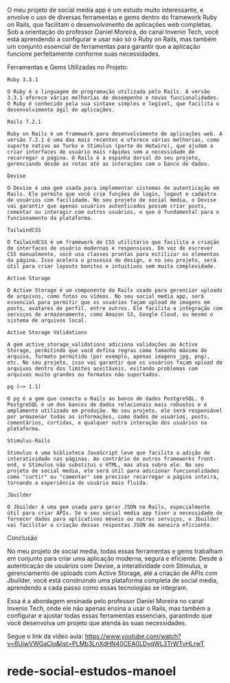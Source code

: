 O meu projeto de social media app é um estudo muito interessante, e envolve o uso de diversas ferramentas e gems dentro do framework Ruby on Rails, que facilitam o desenvolvimento de aplicações web completas. Sob a orientação do professor Daniel Moreira, do canal Invenio Tech, você está aprendendo a configurar e usar não só o Ruby on Rails, mas também um conjunto essencial de ferramentas para garantir que a aplicação funcione perfeitamente conforme suas necessidades.

Ferramentas e Gems Utilizadas no Projeto:

    Ruby 3.3.1

    O Ruby é a linguagem de programação utilizada pelo Rails. A versão 3.3.1 oferece várias melhorias de desempenho e novas funcionalidades. O Ruby é conhecido pela sua sintaxe simples e legível, que facilita o desenvolvimento ágil de aplicações.

    Rails 7.2.1

    Ruby on Rails é um framework para desenvolvimento de aplicações web. A versão 7.2.1 é uma das mais recentes e oferece várias melhorias, como suporte nativo ao Turbo e Stimulus (parte do Hotwire), que ajudam a criar interfaces de usuário mais rápidas sem a necessidade de recarregar a página. O Rails é a espinha dorsal do seu projeto, gerenciando desde as rotas até as interações com o banco de dados.

    Devise

    O Devise é uma gem usada para implementar sistemas de autenticação em Rails. Ele permite que você crie funções de login, logout e cadastro de usuários com facilidade. No seu projeto de social media, o Devise vai garantir que apenas usuários autenticados possam criar posts, comentar ou interagir com outros usuários, o que é fundamental para o funcionamento da plataforma.

    TailwindCSS

    O TailwindCSS é um framework de CSS utilitário que facilita a criação de interfaces de usuário modernas e responsivas. Em vez de escrever CSS manualmente, você usa classes prontas para estilizar os elementos da página. Isso acelera o processo de design, e no seu projeto, será útil para criar layouts bonitos e intuitivos sem muita complexidade.

    Active Storage

    O Active Storage é um componente do Rails usado para gerenciar uploads de arquivos, como fotos ou vídeos. No seu social media app, será essencial para permitir que os usuários façam upload de imagens em posts, avatares de perfil, entre outros. Ele facilita a integração com serviços de armazenamento, como Amazon S3, Google Cloud, ou mesmo o sistema de arquivos local.

    Active Storage Validations

    A gem active_storage_validations adiciona validações ao Active Storage, permitindo que você defina regras como tamanho máximo de arquivo, formato permitido (por exemplo, apenas imagens jpg, png), etc. No seu projeto, isso vai garantir que os usuários façam upload de arquivos dentro dos limites aceitáveis, evitando problemas com arquivos muito grandes ou formatos não suportados.

    pg (~> 1.1)

    O pg é a gem que conecta o Rails ao banco de dados PostgreSQL. O PostgreSQL é um dos bancos de dados relacionais mais robustos e é amplamente utilizado em produção. No seu projeto, ele será responsável por armazenar todas as informações, como dados de usuários, posts, comentários, curtidas, e qualquer outra interação dos usuários na plataforma.

    Stimulus-Rails

    Stimulus é uma biblioteca JavaScript leve que facilita a adição de interatividade nas páginas. Ao contrário de outros frameworks front-end, o Stimulus não substitui o HTML, mas atua sobre ele. No seu projeto de social media, ele será útil para adicionar funcionalidades como "curtir" ou "comentar" sem precisar recarregar a página inteira, tornando a experiência do usuário mais fluida.

    Jbuilder

    O Jbuilder é uma gem usada para gerar JSON no Rails, especialmente útil para criar APIs. Se o seu social media app tiver a necessidade de fornecer dados para aplicativos móveis ou outros serviços, o Jbuilder vai facilitar a criação dessas respostas JSON de maneira eficiente.

Conclusão

No meu projeto de social media, todas essas ferramentas e gems trabalham em conjunto para criar uma aplicação moderna, segura e eficiente. Desde a autenticação de usuários com Devise, a interatividade com Stimulus, o gerenciamento de uploads com Active Storage, até a criação de APIs com Jbuilder, você está construindo uma plataforma completa de social media, aprendendo a cada passo como essas tecnologias se integram.

Essa é a abordagem ensinada pelo professor Daniel Moreira no canal Invenio Tech, onde ele não apenas ensina a usar o Rails, mas também a configurar e ajustar todas essas ferramentas essenciais, garantindo que você desenvolva um projeto que atenda às suas necessidades.

Segue o link da vídeo aula: https://www.youtube.com/watch?v=6UiwVWGaClo&list=PLMb3LnXdHN40CEA0LDyqWL3TrWTvHLrwT
# rede-social-estudos-manoel
